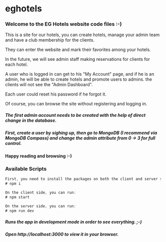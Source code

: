 # eghotels

### Welcome to the EG Hotels website code files :-)

This is a site for our hotels, you can create hotels, manage your admin team and have a club membership for the clients.

They can enter the website and mark their favorites among your hotels.

In the future, we will see admin staff making reservations for clients for each hotel.


A user who is logged in can get to his "My Account" page, and if he is an admin, he will be able to create hotels and promote users to admins.
the clients will not see the "Admin Dashboard".

Each user could reset his password if he forgot it.

Of course, you can browse the site without registering and logging in.

##### The first admin account needs to be created with the help of direct change in the database.
##### First, create a user by sighing up, then go to MongoDB (I recommend via MongoDB Compass) and change the admin attribute from 0 -> 3 for full control.

#### Happy reading and browsing :-)


### Available Scripts
```javascript
First, you need to install the packages on both the client and server sides:
# npm i

On the client side, you can run:
# npm start

On the server side, you can run:
# npm run dev
```

##### Runs the app in development mode in order to see everything. ;-)
##### Open http://localhost:3000 to view it in your browser.
